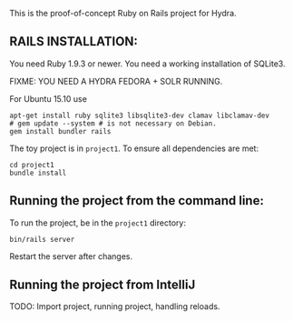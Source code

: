 This is the proof-of-concept Ruby on Rails project for Hydra.



RAILS INSTALLATION:
---

You need Ruby 1.9.3 or newer.  You need a working installation of SQLite3.

FIXME:  YOU NEED A HYDRA FEDORA + SOLR RUNNING.

For Ubuntu 15.10 use

    apt-get install ruby sqlite3 libsqlite3-dev clamav libclamav-dev
    # gem update --system # is not necessary on Debian.
    gem install bundler rails


The toy project is in `project1`.   To ensure all dependencies are met:

    cd project1
    bundle install



Running the project from the command line:
---

To run the project, be in the `project1` directory:

    bin/rails server

Restart the server after changes.


Running the project from IntelliJ
---

TODO: Import project, running project, handling reloads.